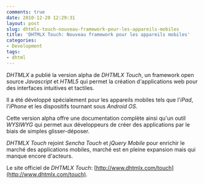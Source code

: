 ```yaml
---
comments: true
date: 2010-12-20 12:29:31
layout: post
slug: dhtmlx-touch-nouveau-framework-pour-les-appareils-mobiles
title: 'DHTMLX Touch: Nouveau framework pour les appareils mobiles'
categories:
- Development
tags:
- dhtml
---
```


*DHTMLX* a publié la version alpha de *DHTMLX Touch*, un framework open source *Javascript* et *HTML5* qui permet la création d'applications web pour des interfaces intuitives et tactiles.

Il a été développé spécialement pour les appareils mobiles tels que l'*iPad*, l'*iPhone* et les dispositifs tournant sous *Android OS*.

Cette version alpha offre une documentation complète ainsi qu'un outil *WYSIWYG* qui permet aux développeurs de créer des applications par le biais de simples glisser-déposer.

*DHTMLX Touch* rejoint *Sencha Touch* et *jQuery Mobile* pour enrichir le marché des applications mobiles, marché est en pleine expansion mais qui manque encore d'acteurs.

Le site officiel de *DHTMLX Touch*: [http://www.dhtmlx.com/touch](http://www.dhtmlx.com/touch).
